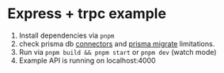 # Express + trpc example

1. Install dependencies via `pnpm`
2. check prisma db [connectors](https://www.prisma.io/docs/concepts/database-connectors#overview) and [prisma migrate](https://www.prisma.io/docs/concepts/components/prisma-migrate/prisma-migrate-limitations-issues) limitations.
3. Run via `pnpm build && pnpm start` or `pnpm dev` (watch mode)
4. Example API is running on localhost:4000
